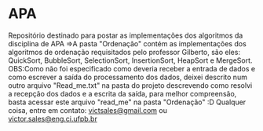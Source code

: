# APA
Repositório destinado para postar as implementações dos algoritmos da disciplina de APA
=>A pasta "Ordenação" contém as implementações dos algoritmos de ordenação requisitados pelo professor Gilberto, são eles: 
QuickSort, BubbleSort, SelectionSort, InsertionSort, HeapSort e MergeSort.
OBS:Como não foi especificado como deveria receber a entrada de dados e como escrever a saída do processamento dos dados, deixei descrito num outro arquivo "Read_me.txt" na pasta do projeto descrevendo como resolvi a recepção dos dados e a escrita da saída, para melhor compreensão, basta acessar este arquivo "read_me" na pasta "Ordenação" :D
Qualquer coisa, entre em contato: victsales@gmail.com ou victor.sales@eng.ci.ufpb.br
